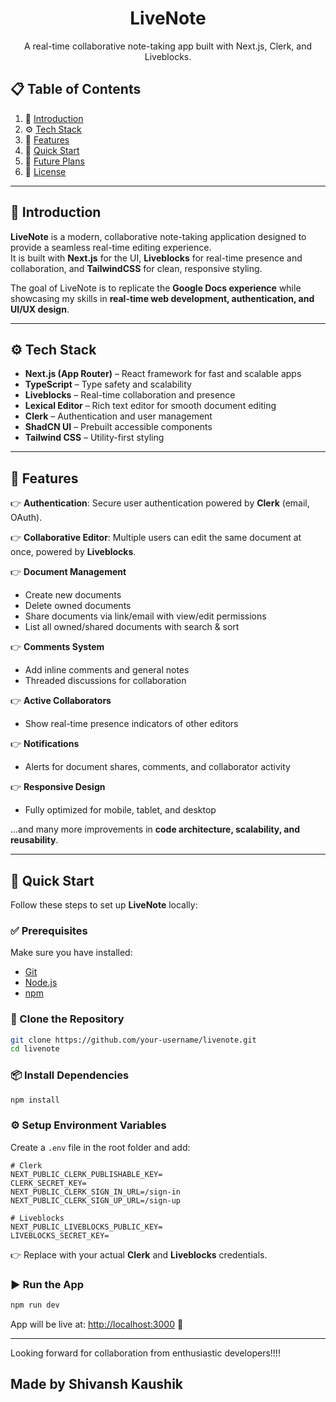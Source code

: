 <div align="center">

  <h1 align="center">LiveNote</h1>

  <p align="center">
    A real-time collaborative note-taking app built with Next.js, Clerk, and Liveblocks.  
  </p>

</div>

## 📋 <a name="table">Table of Contents</a>

1. 🤖 [Introduction](#introduction)  
2. ⚙️ [Tech Stack](#tech-stack)  
3. 🔋 [Features](#features)  
4. 🤸 [Quick Start](#quick-start)  
5. 🌟 [Future Plans](#future-plans)  
6. 📜 [License](#license)  

---

## <a name="introduction">🤖 Introduction</a>

**LiveNote** is a modern, collaborative note-taking application designed to provide a seamless real-time editing experience.  
It is built with **Next.js** for the UI, **Liveblocks** for real-time presence and collaboration, and **TailwindCSS** for clean, responsive styling.  

The goal of LiveNote is to replicate the **Google Docs experience** while showcasing my skills in **real-time web development, authentication, and UI/UX design**.

---

## <a name="tech-stack">⚙️ Tech Stack</a>

- **Next.js (App Router)** – React framework for fast and scalable apps  
- **TypeScript** – Type safety and scalability  
- **Liveblocks** – Real-time collaboration and presence  
- **Lexical Editor** – Rich text editor for smooth document editing  
- **Clerk** – Authentication and user management  
- **ShadCN UI** – Prebuilt accessible components  
- **Tailwind CSS** – Utility-first styling  

---

## <a name="features">🔋 Features</a>

👉 **Authentication**: Secure user authentication powered by **Clerk** (email, OAuth).  

👉 **Collaborative Editor**: Multiple users can edit the same document at once, powered by **Liveblocks**.  

👉 **Document Management**  
- Create new documents  
- Delete owned documents  
- Share documents via link/email with view/edit permissions  
- List all owned/shared documents with search & sort  

👉 **Comments System**  
- Add inline comments and general notes  
- Threaded discussions for collaboration  

👉 **Active Collaborators**  
- Show real-time presence indicators of other editors  

👉 **Notifications**  
- Alerts for document shares, comments, and collaborator activity  

👉 **Responsive Design**  
- Fully optimized for mobile, tablet, and desktop  

...and many more improvements in **code architecture, scalability, and reusability**.  

---

## <a name="quick-start">🤸 Quick Start</a>

Follow these steps to set up **LiveNote** locally:

### ✅ Prerequisites
Make sure you have installed:  
- [Git](https://git-scm.com/)  
- [Node.js](https://nodejs.org/en)  
- [npm](https://www.npmjs.com/)  

### 📂 Clone the Repository
```bash
git clone https://github.com/your-username/livenote.git
cd livenote
```



### 📦 Install Dependencies
```bash
npm install
```

### ⚙️ Setup Environment Variables
Create a `.env` file in the root folder and add:

```env
# Clerk
NEXT_PUBLIC_CLERK_PUBLISHABLE_KEY=
CLERK_SECRET_KEY=
NEXT_PUBLIC_CLERK_SIGN_IN_URL=/sign-in
NEXT_PUBLIC_CLERK_SIGN_UP_URL=/sign-up

# Liveblocks
NEXT_PUBLIC_LIVEBLOCKS_PUBLIC_KEY=
LIVEBLOCKS_SECRET_KEY=
```

👉 Replace with your actual **Clerk** and **Liveblocks** credentials.  

### ▶️ Run the App
```bash
npm run dev
```
App will be live at: [http://localhost:3000](http://localhost:3000) 🚀  

---

Looking forward for collaboration from enthusiastic developers!!!!

## Made by Shivansh Kaushik

